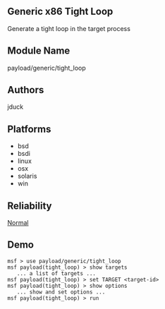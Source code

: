 ## Generic x86 Tight Loop

Generate a tight loop in the target process


## Module Name
payload/generic/tight_loop

## Authors
jduck





## Platforms
* bsd
* bsdi
* linux
* osx
* solaris
* win

## Reliability
[Normal](https://github.com/rapid7/metasploit-framework/wiki/Exploit-Ranking)

## Demo

```
msf > use payload/generic/tight_loop
msf payload(tight_loop) > show targets
   ... a list of targets ...
msf payload(tight_loop) > set TARGET <target-id>
msf payload(tight_loop) > show options
   ... show and set options ...
msf payload(tight_loop) > run
```
    
    